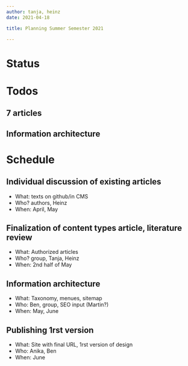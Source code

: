 ```yaml
---
author: tanja, heinz
date: 2021-04-18

title: Planning Summer Semester 2021

---
```


# Status



# Todos

## 7 articles

## Information architecture

# Schedule

## Individual discussion of existing articles

- What: texts on github/in CMS
- Who? authors, Heinz
- When: April, May

## Finalization of content types article, literature review

- What: Authorized articles
- Who? group, Tanja, Heinz
- When: 2nd half of May

## Information architecture

- What: Taxonomy, menues, sitemap
- Who: Ben, group, SEO input (Martin?)
- When: May, June

## Publishing 1rst version

- What: Site with final URL, 1rst version of design
- Who: Anika, Ben
- When: June
